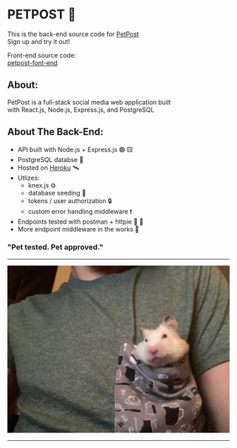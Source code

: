 # PETPOST 🐹
This is the back-end source code for [PetPost](https://pet-post.vercel.app/)  
Sign up and try it out!  

Front-end source code:  
[petpost-font-end](https://github.com/johnyevsukov/Front-End)
## About:
PetPost is a full-stack social media web application built  
with React.js, Node.js, Express.js, and PostgreSQL  

## About The Back-End:
- API built with Node.js + Express.js  🟢 🟨
- PostgreSQL databse  🐘
- Hosted on [Heroku](https://www.heroku.com/)  🛰️
- Utlizes:  
    - knex.js ⚙️
    - database seeding 🌱
    - tokens / user authorization 🔒
    - custom error handling middleware ❗
- Endpoints tested with postman + httpie 🚀 🥧
- More endpoint middleware in the works 🚧 

### "Pet tested. Pet approved."
---
![Chonk Picture](./api/assets/chonk.jpeg#chonk)

---
